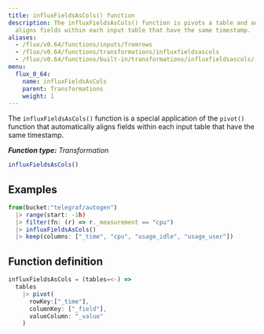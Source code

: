 ```yaml
---
title: influxFieldsAsCols() function
description: The influxFieldsAsCols() function is pivots a table and automatically
  aligns fields within each input table that have the same timestamp.
aliases:
  - /flux/v0.64/functions/inputs/fromrows
  - /flux/v0.64/functions/transformations/influxfieldsascols
  - /flux/v0.64/functions/built-in/transformations/influxfieldsascols/
menu:
  flux_0_64:
    name: influxFieldsAsCols
    parent: Transformations
    weight: 1
---
```


The `influxFieldsAsCols()` function is a special application of the `pivot()` function that
automatically aligns fields within each input table that have the same timestamp.

_**Function type:** Transformation_

```js
influxFieldsAsCols()
```

## Examples
```js
from(bucket:"telegraf/autogen")
  |> range(start: -1h)
  |> filter(fn: (r) => r._measurement == "cpu")
  |> influxFieldsAsCols()
  |> keep(columns: ["_time", "cpu", "usage_idle", "usage_user"])
```

## Function definition
```js
influxFieldsAsCols = (tables=<-) =>
  tables
    |> pivot(
      rowKey:["_time"],
      columnKey: ["_field"],
      valueColumn: "_value"
    )
```
